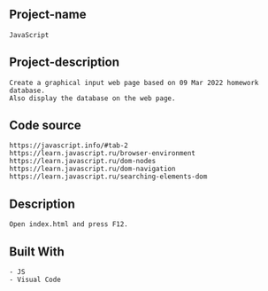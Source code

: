 ## Project-name
	JavaScript

## Project-description
	Create a graphical input web page based on 09 Mar 2022 homework database.
	Also display the database on the web page.


## Code source
	https://javascript.info/#tab-2
	https://learn.javascript.ru/browser-environment
	https://learn.javascript.ru/dom-nodes
	https://learn.javascript.ru/dom-navigation
	https://learn.javascript.ru/searching-elements-dom


## Description
	Open index.html and press F12.


## Built With
	- JS
	- Visual Code
